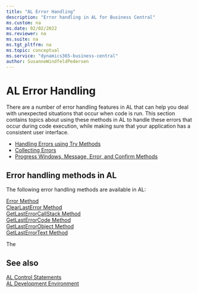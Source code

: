```yaml
---
title: "AL Error Handling"
description: "Error handling in AL for Business Central"
ms.custom: na
ms.date: 02/02/2022
ms.reviewer: na
ms.suite: na
ms.tgt_pltfrm: na
ms.topic: conceptual
ms.service: "dynamics365-business-central"
author: SusanneWindfeldPedersen
---
```


# AL Error Handling

There are a number of error handling features in AL that can help you deal with unexpected situations that occur when code is run. This section contains topics about using these methods in AL to handle these errors that occur during code execution, while making sure that your application has a consistent user interface.

- [Handling Errors using Try Methods](devenv-handling-errors-using-try-methods.md)  
- [Collecting Errors](devenv-error-collection.md)  
- [Progress Windows, Message, Error, and Confirm Methods](devenv-progress-windows-message-error-and-confirm-methods.md)

## Error handling methods in AL

The following error handling methods are available in AL:

[Error Method](methods-auto/dialog/dialog-error-errorinfo-method.md)  
[ClearLastError Method](methods-auto/system/system-clearlasterror-method.md)  
[GetLastErrorCallStack Method](methods-auto/system/system-getlasterrorcallstack-method.md)  
[GetLastErrorCode Method](methods-auto/system/system-getlasterrorcode.method.md)  
[GetLastErrorObject Method](methods-auto/system/system-getlasterrorobject-method.md)  
[GetLastErrorText Method](methods-auto/system/system-getlasterrortext-method.md)  

The 

## See also

[AL Control Statements](devenv-al-control-statements.md)   
[AL Development Environment](devenv-reference-overview.md)